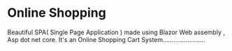 # Online Shopping
 Beautiful SPA( Single Page Application ) made using Blazor Web assembly , Asp dot net core. It's an Online Shopping Cart System........................
